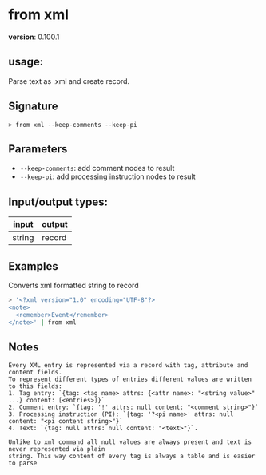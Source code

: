 # from xml

**version**: 0.100.1

## **usage**:

Parse text as .xml and create record.

## Signature

`> from xml --keep-comments --keep-pi`

## Parameters

- `--keep-comments`: add comment nodes to result
- `--keep-pi`: add processing instruction nodes to result

## Input/output types:

| input  | output |
| ------ | ------ |
| string | record |

## Examples

Converts xml formatted string to record

```bash
> '<?xml version="1.0" encoding="UTF-8"?>
<note>
  <remember>Event</remember>
</note>' | from xml
```

## Notes

```text
Every XML entry is represented via a record with tag, attribute and content fields.
To represent different types of entries different values are written to this fields:
1. Tag entry: `{tag: <tag name> attrs: {<attr name>: "<string value>" ...} content: [<entries>]}`
2. Comment entry: `{tag: '!' attrs: null content: "<comment string>"}`
3. Processing instruction (PI): `{tag: '?<pi name>' attrs: null content: "<pi content string>"}`
4. Text: `{tag: null attrs: null content: "<text>"}`.

Unlike to xml command all null values are always present and text is never represented via plain
string. This way content of every tag is always a table and is easier to parse
```
